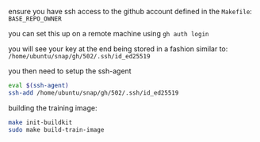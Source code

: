 ensure you have ssh access to the github account defined in the `Makefile`: `BASE_REPO_OWNER`

you can set this up on a remote machine using `gh auth login`

you will see your key at the end being stored in a fashion similar to: `/home/ubuntu/snap/gh/502/.ssh/id_ed25519`

you then need to setup the ssh-agent
```bash
eval $(ssh-agent)
ssh-add /home/ubuntu/snap/gh/502/.ssh/id_ed25519
```

building the training image: 
```bash
make init-buildkit
sudo make build-train-image
```